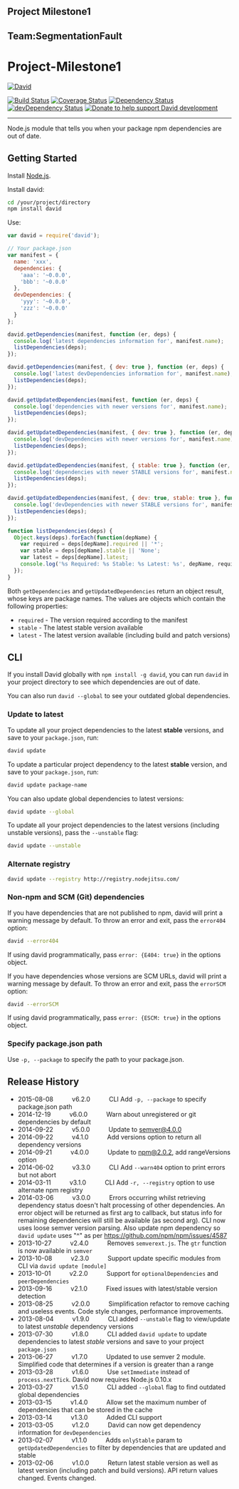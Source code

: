 ## Project Milestone1
## Team:SegmentationFault
#  Project-Milestone1

[![David](https://raw.github.com/alanshaw/david-www/master/david.png)](https://david-dm.org/)

[![Build Status](https://img.shields.io/travis/alanshaw/david/master.svg?style=flat)](https://travis-ci.org/alanshaw/david)
[![Coverage Status](http://img.shields.io/coveralls/alanshaw/david.svg?style=flat)](https://coveralls.io/r/alanshaw/david?branch=master)
[![Dependency Status](https://david-dm.org/alanshaw/david.svg?style=flat)](https://david-dm.org/alanshaw/david)
[![devDependency Status](https://david-dm.org/alanshaw/david/dev-status.svg?style=flat)](https://david-dm.org/alanshaw/david#info=devDependencies)
[![Donate to help support David development](http://img.shields.io/gratipay/_alanshaw.svg?style=flat)](https://www.gittip.com/_alanshaw/)
___

Node.js module that tells you when your package npm dependencies are out of date.


## Getting Started

Install [Node.js](http://nodejs.org/).

Install david:

```sh
cd /your/project/directory
npm install david
```

Use:

```javascript
var david = require('david');

// Your package.json
var manifest = {
  name: 'xxx',
  dependencies: {
    'aaa': '~0.0.0',
    'bbb': '~0.0.0'
  },
  devDependencies: {
    'yyy': '~0.0.0',
    'zzz': '~0.0.0'
  }
};

david.getDependencies(manifest, function (er, deps) {
  console.log('latest dependencies information for', manifest.name);
  listDependencies(deps);
});

david.getDependencies(manifest, { dev: true }, function (er, deps) {
  console.log('latest devDependencies information for', manifest.name);
  listDependencies(deps);
});

david.getUpdatedDependencies(manifest, function (er, deps) {
  console.log('dependencies with newer versions for', manifest.name);
  listDependencies(deps);
});

david.getUpdatedDependencies(manifest, { dev: true }, function (er, deps) {
  console.log('devDependencies with newer versions for', manifest.name);
  listDependencies(deps);
});

david.getUpdatedDependencies(manifest, { stable: true }, function (er, deps) {
  console.log('dependencies with newer STABLE versions for', manifest.name);
  listDependencies(deps);
});

david.getUpdatedDependencies(manifest, { dev: true, stable: true }, function (er, deps) {
  console.log('devDependencies with newer STABLE versions for', manifest.name);
  listDependencies(deps);
});

function listDependencies(deps) {
  Object.keys(deps).forEach(function(depName) {
    var required = deps[depName].required || '*';
    var stable = deps[depName].stable || 'None';
    var latest = deps[depName].latest;
    console.log('%s Required: %s Stable: %s Latest: %s', depName, required, stable, latest);
  });
}
```

Both `getDependencies` and `getUpdatedDependencies` return an object result,
whose keys are package names. The values are objects which contain the following properties:

* `required` - The version required according to the manifest
* `stable` - The latest stable version available
* `latest` - The latest version available (including build and patch versions)


## CLI

If you install David globally with `npm install -g david`, you can run `david`
in your project directory to see which dependencies are out of date.

You can also run `david --global` to see your outdated global dependencies.

### Update to latest

To update all your project dependencies to the latest **stable** versions,
and save to your `package.json`, run:

```sh
david update
```

To update a particular project dependency to the latest **stable** version,
and save to your `package.json`, run:

```sh
david update package-name
```

You can also update global dependencies to latest versions:

```sh
david update --global
```

To update all your project dependencies to the latest versions
(including unstable versions), pass the `--unstable` flag:

```sh
david update --unstable
```

### Alternate registry

```sh
david update --registry http://registry.nodejitsu.com/
```

### Non-npm and SCM (Git) dependencies

If you have dependencies that are not published to npm, david will print a warning message by default. To throw an error and exit, pass the `error404` option:

```sh
david --error404
```

If using david programmatically, pass `error: {E404: true}` in the options object.

If you have dependencies whose versions are SCM URLs, david will print a warning message by default. To throw an error and exit, pass the `errorSCM` option:

```sh
david --errorSCM
```

If using david programmatically, pass `error: {ESCM: true}` in the options object.

### Specify package.json path

Use `-p, --package` to specify the path to your package.json.


Release History
---------------

* 2015-08-08   v6.2.0   CLI Add `-p, --package` to specify package.json path
* 2014-12-19   v6.0.0   Warn about unregistered or git dependencies by default
* 2014-09-22   v5.0.0   Update to semver@4.0.0
* 2014-09-22   v4.1.0   Add versions option to return all dependency versions
* 2014-09-21   v4.0.0   Update to npm@2.0.2, add rangeVersions option
* 2014-06-02   v3.3.0   CLI Add `--warn404` option to print errors but not abort
* 2014-03-11   v3.1.0   CLI Add `-r, --registry` option to use alternate npm registry
* 2014-03-06   v3.0.0   Errors occurring whilst retrieving dependency status doesn't halt processing of other dependencies. An error object will be returned as first arg to callback, but status info for remaining dependencies will still be available (as second arg). CLI now uses loose semver version parsing. Also update npm dependency so `david update` uses "^" as per https://github.com/npm/npm/issues/4587
* 2013-10-27   v2.4.0   Removes `semverext.js`. The `gtr` function is now available in `semver`
* 2013-10-08   v2.3.0   Support update specific modules from CLI via `david update [module]`
* 2013-10-01   v2.2.0   Support for `optionalDependencies` and `peerDependencies`
* 2013-09-16   v2.1.0   Fixed issues with latest/stable version detection
* 2013-08-25   v2.0.0   Simplification refactor to remove caching and useless events. Code style changes, performance improvements.
* 2013-08-04   v1.9.0   CLI added `--unstable` flag to view/update to latest _unstable_ dependency versions
* 2013-07-30   v1.8.0   CLI added `david update` to update dependencies to latest _stable_ versions and save to your project `package.json`
* 2013-06-27   v1.7.0   Updated to use semver 2 module. Simplified code that determines if a version is greater than a range
* 2013-03-28   v1.6.0   Use `setImmediate` instead of `process.nextTick`. David now requires Node.js 0.10.x
* 2013-03-27   v1.5.0   CLI added `--global` flag to find outdated global dependencies
* 2013-03-15   v1.4.0   Allow set the maximum number of dependencies that can be stored in the cache
* 2013-03-14   v1.3.0   Added CLI support
* 2013-03-05   v1.2.0   David can now get dependency information for `devDependencies`
* 2013-02-07   v1.1.0   Adds `onlyStable` param to `getUpdatedDependencies` to filter by dependencies that are updated and stable
* 2013-02-06   v1.0.0   Return latest stable version as well as latest version (including patch and build versions). API return values changed. Events changed.
